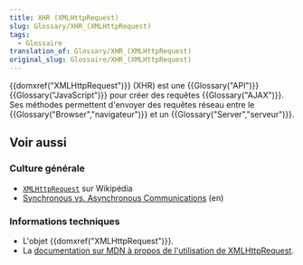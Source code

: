 ```yaml
---
title: XHR (XMLHttpRequest)
slug: Glossary/XHR_(XMLHttpRequest)
tags:
  - Glossaire
translation_of: Glossary/XHR_(XMLHttpRequest)
original_slug: Glossaire/XHR_(XMLHttpRequest)
---
```

{{domxref("XMLHttpRequest")}} (XHR) est une {{Glossary("API")}} {{Glossary("JavaScript")}} pour créer des requêtes {{Glossary("AJAX")}}. Ses méthodes permettent d'envoyer des requêtes réseau entre le {{Glossary("Browser","navigateur")}} et un {{Glossary("Server","serveur")}}.

## Voir aussi

### Culture générale

- [`XMLHttpRequest`](https://fr.wikipedia.org/wiki/XMLHttpRequest) sur Wikipédia
- [Synchronous vs. Asynchronous Communications](http://peoplesofttutorial.com/difference-between-synchronous-and-asynchronous-messaging/) (en)

### Informations techniques

- L'objet {{domxref("XMLHttpRequest")}}.
- La [documentation sur MDN à propos de l'utilisation de XMLHttpRequest](/fr/docs/Web/API/XMLHttpRequest/Utiliser_XMLHttpRequest).
